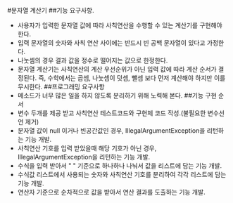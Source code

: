#문자열 계산기
##기능 요구사항.
* 사용자가 입력한 문자열 값에 따라 사칙연산을 수행할 수 있는 계산기를 구현해야 한다.
* 입력 문자열의 숫자와 사칙 연산 사이에는 반드시 빈 공백 문자열이 있다고 가정한다.
* 나눗셈의 경우 결과 값을 정수로 떨어지는 값으로 한정한다.
* 문자열 계산기는 사칙연산의 계산 우선순위가 아닌 입력 값에 따라 계산 순서가 결정된다. 즉, 수학에서는 곱셈, 나눗셈이 덧셈, 뺄셈 보다 먼저 계산해야 하지만 이를 무시한다.
##프로그래밍 요구사항
* 메소드가 너무 많은 일을 하지 않도록 분리하기 위해 노력해 본다.
##기능 구현 순서
* 변수 두개를 제공 받고 사칙연산 테스트코드와 구현체 코드 작성.(불필요한 변수선언 제거)
* 문자열 값이 null 이거나 빈공간값인 경우, IllegalArgumentException을 리턴하는 기능 개발.
* 사칙연산 기호를 입력 받았을때 해당 기호가 아닌 경우, IllegalArgumentException을 리턴하는 기능 개발.
* 수식을 입력 받아서 " " 기준으로 하나하나 나눠서 값을 리스트에 담는 기능 개발.
* 수식값 리스트에서 사용되는 숫자와 사칙연산 기호를 분리하여 각각 리스트에 담는 기능 개발.
* 연산자 기준으로 순차적으로 값을 받아서 연산 결과를 도출하는 기능 개발.